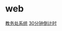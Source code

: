 # web

[教务处系统](https://www.tonglur.com/academic-affairs-system)
[30分钟倒计时](https://www.tonglur.com/academic-affairs-system)
